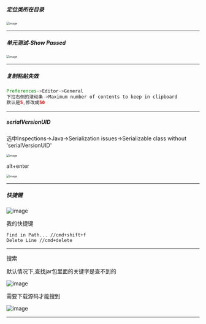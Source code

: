 ##### 定位类所在目录

<img src="https://user-images.githubusercontent.com/4274041/116204140-07436d80-a76f-11eb-9bb8-48abb8c11652.png" alt="image" style="zoom:50%;" />

---

##### 单元测试-Show Passed

<img src="https://user-images.githubusercontent.com/4274041/116052288-0e557780-a6ac-11eb-9c9d-f46f5a716138.png" alt="image" style="zoom:50%;" />

---

##### 复制粘贴失效

```java
Preferences->Editor->General
下拉右侧的滚动条->Maximum number of contents to keep in clipboard
默认是5,修改成50
```

---

##### serialVersionUID

选中Inspections->Java->Serialization issues->Serializable class without 'serialVersionUID'

<img src="https://user-images.githubusercontent.com/4274041/100405287-44abae00-309e-11eb-83dc-dad696e767d0.png" alt="image" style="zoom:50%;" />

alt+enter

<img src="https://user-images.githubusercontent.com/4274041/100405508-b71c8e00-309e-11eb-82aa-816ec3c79e85.png" alt="image" style="zoom:50%;" />

---

##### 快捷键

![image](https://user-images.githubusercontent.com/4274041/90311487-df3c1300-df2d-11ea-86e0-3505733d28ad.png)

我的快捷键

    Find in Path... //cmd+shift+f
    Delete Line //cmd+delete

---

搜索

默认情况下,查找jar包里面的关键字是查不到的

![image](https://user-images.githubusercontent.com/4274041/91047850-5029ac00-e64d-11ea-8d54-475e5e320e4e.png)

需要下载源码才能搜到

![image](https://user-images.githubusercontent.com/4274041/91048032-9bdc5580-e64d-11ea-9a81-3a673019fde4.png)

---